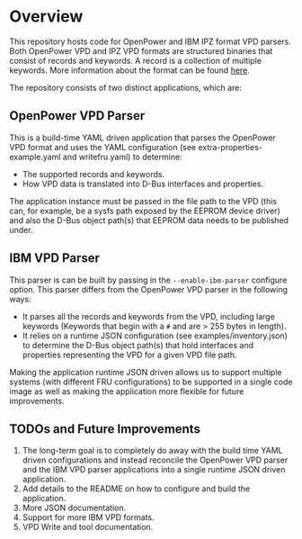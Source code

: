 # Overview

This repository hosts code for OpenPower and IBM IPZ format VPD parsers. Both
OpenPower VPD and IPZ VPD formats are structured binaries that consist of
records and keywords. A record is a collection of multiple keywords. More
information about the format can be found
[here](https://www-355.ibm.com/systems/power/openpower/posting.xhtml?postingId=1D060729AC96891885257E1B0053BC95).

The repository consists of two distinct applications, which are:

## OpenPower VPD Parser

This is a build-time YAML driven application that parses the OpenPower VPD
format and uses the YAML configuration (see extra-properties-example.yaml and
writefru.yaml) to determine:

- The supported records and keywords.
- How VPD data is translated into D-Bus interfaces and properties.

The application instance must be passed in the file path to the VPD (this can,
for example, be a sysfs path exposed by the EEPROM device driver) and also the
D-Bus object path(s) that EEPROM data needs to be published under.

## IBM VPD Parser

This parser is can be built by passing in the `--enable-ibm-parser` configure
option. This parser differs from the OpenPower VPD parser in the following ways:

- It parses all the records and keywords from the VPD, including large keywords
  (Keywords that begin with a `#` and are > 255 bytes in length).
- It relies on a runtime JSON configuration (see examples/inventory.json) to
  determine the D-Bus object path(s) that hold interfaces and properties
  representing the VPD for a given VPD file path.

Making the application runtime JSON driven allows us to support multiple systems
(with different FRU configurations) to be supported in a single code image as
well as making the application more flexible for future improvements.

## TODOs and Future Improvements

1. The long-term goal is to completely do away with the build time YAML driven
   configurations and instead reconcile the OpenPower VPD parser and the IBM
   VPD parser applications into a single runtime JSON driven application.
2. Add details to the README on how to configure and build the application.
3. More JSON documentation.
4. Support for more IBM VPD formats.
5. VPD Write and tool documentation.
